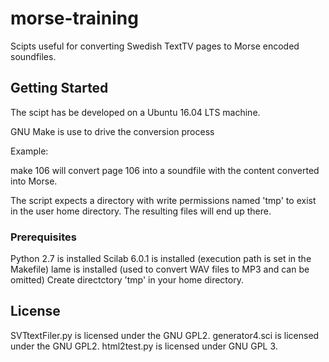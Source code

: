 # morse-training
Scipts useful for converting Swedish TextTV pages to Morse encoded soundfiles.

## Getting Started
The scipt has be developed on a Ubuntu 16.04 LTS machine. 

GNU Make is use to drive the conversion process

Example:

make 106
will convert page 106 into a soundfile with the content converted into Morse.

The script expects a directory with write permissions named 'tmp' to exist in the user home directory. The resulting files will end up there.

### Prerequisites
Python 2.7 is installed
Scilab 6.0.1 is installed (execution path is set in the Makefile)
lame is installed (used to convert WAV files to MP3 and can be omitted)
Create directctory 'tmp' in your home directory.

## License
SVTtextFiler.py is licensed under the GNU GPL2.
generator4.sci is licensed under the GNU GPL2.
html2test.py is licensed under GNU GPL 3.

